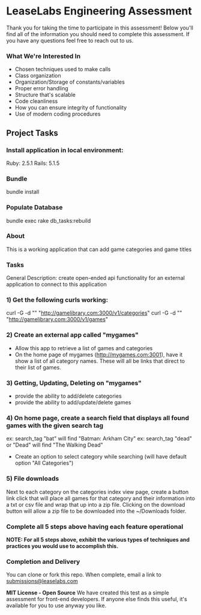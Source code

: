 # LeaseLabs Engineering Assessment
Thank you for taking the time to participate in this assessment! Below you'll find all of the information you should need to complete this assessment. If you have any questions feel free to reach out to us.

### What We're Interested In

* Chosen techniques used to make calls
* Class organization
* Organization/Storage of constants/variables
* Proper error handling
* Structure that's scalable
* Code cleanliness
* How you can ensure integrity of functionality
* Use of modern coding procedures

## Project Tasks ##
### Install application in local environment:
  Ruby: 2.5.1
  Rails: 5.1.5

### Bundle
  bundle install

### Populate Database
  bundle exec rake db_tasks:rebuild

### About
  This is a working application that can add game categories and game titles

### Tasks
  General Description: create open-ended api functionality for an external application to connect to this application

### 1) Get the following curls working:
  curl -G -d "" "http://gamelibrary.com:3000/v1/categories"
  curl -G -d "" "http://gamelibrary.com:3000/v1/games"

### 2) Create an external app called "mygames"
  - Allow this app to retrieve a list of games and categories
  - On the home page of mygames (http://mygames.com:3001), have it show a list of all category names. These will all be links that direct to their list of games.

### 3) Getting, Updating, Deleting on "mygames"
  - provide the ability to add/delete categories
  - provide the ability to add/update/delete games

### 4) On home page, create a search field that displays all found games with the given search tag
  ex: search_tag "bat" will find "Batman: Arkham City"
  ex: search_tag "dead" or "Dead" will find "The Walking Dead"
  - Create an option to select category while searching (will have default option "All Categories")

### 5) File downloads
  Next to each category on the categories index view page, create a button link click that will place all games for that category and their information into a txt or csv file and wrap that up into a zip file.  Clicking on the download button will allow a zip file to be downloaded into the ~/Downloads folder.

### Complete all 5 steps above having each feature operational

**NOTE: For all 5 steps above, exhibit the various types of techniques and practices you would use to accomplish this.**

### Completion and Delivery
You can clone or fork this repo. When complete, email a link to submissions@leaselabs.com

**MIT License - Open Source** We have created this test as a simple assessment for front-end developers. If anyone else finds this useful, it's available for you to use anyway you like.
